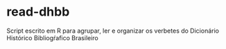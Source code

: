 # read-dhbb
Script escrito em R para agrupar, ler e organizar os verbetes do Dicionário Histórico Bibliogŕafico Brasileiro
